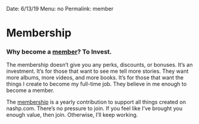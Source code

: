 Date: 6/13/19
Menu: no
Permalink: member

# Membership

### Why become a [member][1]? To Invest.

The membership doesn’t give you any perks, discounts, or bonuses. It’s an investment. It’s for those that want to see me tell more stories. They want more albums, more videos, and more books. It’s for those that want the things I create to become my full-time job. They believe in me enough to become a member.

The [membership][2] is a yearly contribution to support all things created on nashp.com. There’s no pressure to join. If you feel like I’ve brought you enough value, then join. Otherwise, I’ll keep working.

[1]:	https://nashp.memberful.com/checkout?plan=27836
[2]:	https://nashp.memberful.com/checkout?plan=27836
